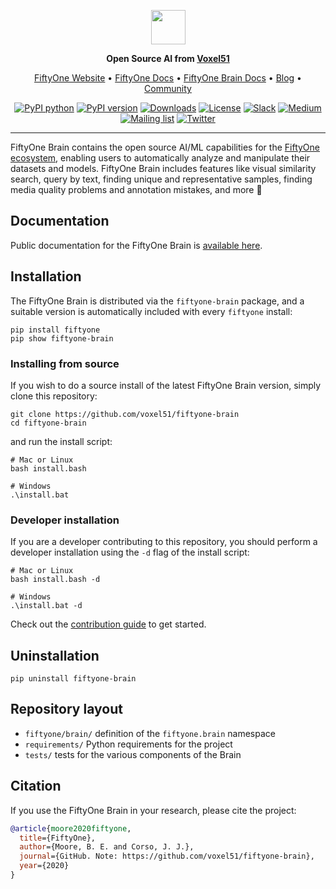 <div align="center">
<p align="center">

<img src="https://github.com/user-attachments/assets/17afdf93-289c-40f1-805c-06344f095cf6" height="55px">

**Open Source AI from [Voxel51](https://voxel51.com)**

<!-- prettier-ignore -->
<a href="https://voxel51.com/fiftyone">FiftyOne Website</a> •
<a href="https://voxel51.com/docs/fiftyone">FiftyOne Docs</a> •
<a href="https://docs.voxel51.com/user_guide_brain.html">FiftyOne Brain Docs</a> •
<a href="https://voxel51.com/blog/">Blog</a> •
<a href="https://slack.voxel51.com">Community</a>

[![PyPI python](https://img.shields.io/pypi/pyversions/fiftyone-brain)](https://pypi.org/project/fiftyone-brain)
[![PyPI version](https://badge.fury.io/py/fiftyone.svg)](https://pypi.org/project/fiftyone-brain)
[![Downloads](https://static.pepy.tech/badge/fiftyone-brain)](https://pepy.tech/project/fiftyone-brain)
[![License](https://img.shields.io/badge/License-Apache%202.0-blue.svg)](LICENSE)
[![Slack](https://img.shields.io/badge/Slack-4A154B?logo=slack&logoColor=white)](https://slack.voxel51.com)
[![Medium](https://img.shields.io/badge/Medium-12100E?logo=medium&logoColor=white)](https://medium.com/voxel51)
[![Mailing list](http://bit.ly/2Md9rxM)](https://share.hsforms.com/1zpJ60ggaQtOoVeBqIZdaaA2ykyk)
[![Twitter](https://img.shields.io/twitter/follow/Voxel51?style=social)](https://twitter.com/voxel51)

</p>
</div>

---

FiftyOne Brain contains the open source AI/ML capabilities for the
[FiftyOne ecosystem](https://github.com/voxel51/fiftyone), enabling users to
automatically analyze and manipulate their datasets and models. FiftyOne Brain
includes features like visual similarity search, query by text, finding unique
and representative samples, finding media quality problems and annotation
mistakes, and more 🚀

## Documentation

Public documentation for the FiftyOne Brain is
[available here](https://docs.voxel51.com/user_guide/brain.html).

## Installation

The FiftyOne Brain is distributed via the `fiftyone-brain` package, and a
suitable version is automatically included with every `fiftyone` install:

```shell
pip install fiftyone
pip show fiftyone-brain
```

### Installing from source

If you wish to do a source install of the latest FiftyOne Brain version, simply
clone this repository:

```shell
git clone https://github.com/voxel51/fiftyone-brain
cd fiftyone-brain
```

and run the install script:

```shell
# Mac or Linux
bash install.bash

# Windows
.\install.bat
```

### Developer installation

If you are a developer contributing to this repository, you should perform a
developer installation using the `-d` flag of the install script:

```shell
# Mac or Linux
bash install.bash -d

# Windows
.\install.bat -d
```

Check out the [contribution guide](CONTRIBUTING.md) to get started.

## Uninstallation

```shell
pip uninstall fiftyone-brain
```

## Repository layout

-   `fiftyone/brain/` definition of the `fiftyone.brain` namespace
-   `requirements/` Python requirements for the project
-   `tests/` tests for the various components of the Brain

## Citation

If you use the FiftyOne Brain in your research, please cite the project:

```bibtex
@article{moore2020fiftyone,
  title={FiftyOne},
  author={Moore, B. E. and Corso, J. J.},
  journal={GitHub. Note: https://github.com/voxel51/fiftyone-brain},
  year={2020}
}
```
